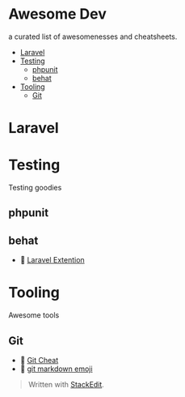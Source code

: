 
# Awesome Dev

a curated list of awesomenesses and cheatsheets.

* [Laravel](#laravel)
* [Testing](#testing)
	* [phpunit](#phpunit)
	* [behat](#behat)
* [Tooling](#tooling)
	* [Git](#git)


# Laravel



# Testing
Testing goodies  

## phpunit

## behat
* :link: [Laravel Extention](https://github.com/laracasts/Behat-Laravel-Extension) 


# Tooling
Awesome tools

## Git
* :bookmark: [Git Cheat](docs/tooling/gitCheat.md)
* :link: [git markdown emoji](https://gist.github.com/rxaviers/7360908)




> Written with [StackEdit](https://stackedit.io/).
<!--stackedit_data:
eyJwcm9wZXJ0aWVzIjoiZXh0ZW5zaW9uczpcbiAgcHJlc2V0Oi
BnZm1cbiIsImhpc3RvcnkiOlsxMjM0NzQ1NTE5LDU3MTYwMTQ5
NSwtMTc4MzcwNjI4OSwxOTQwNjg2NjcsLTg5Nzg4NzgwNiwtNz
EzMjU4NDU4XX0=
-->